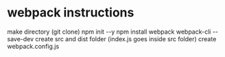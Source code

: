 # webpack instructions
make directory (git clone)
npm init --y
npm install webpack webpack-cli --save-dev
create src and dist folder (index.js goes inside src folder)
create webpack.config.js
